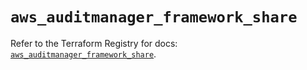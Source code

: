 # `aws_auditmanager_framework_share`

Refer to the Terraform Registry for docs: [`aws_auditmanager_framework_share`](https://registry.terraform.io/providers/hashicorp/aws/5.40.0/docs/resources/auditmanager_framework_share).
